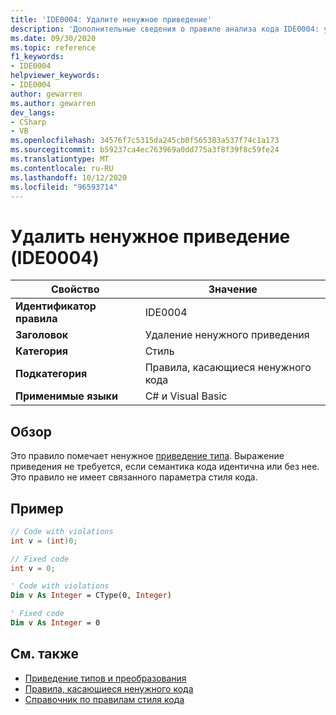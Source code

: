 ```yaml
---
title: 'IDE0004: Удалите ненужное приведение'
description: 'Дополнительные сведения о правиле анализа кода IDE0004: удаление ненужного приведения'
ms.date: 09/30/2020
ms.topic: reference
f1_keywords:
- IDE0004
helpviewer_keywords:
- IDE0004
author: gewarren
ms.author: gewarren
dev_langs:
- CSharp
- VB
ms.openlocfilehash: 34576f7c5315da245cb0f565383a537f74c1a173
ms.sourcegitcommit: b59237ca4ec763969a0dd775a3f8f39f8c59fe24
ms.translationtype: MT
ms.contentlocale: ru-RU
ms.lasthandoff: 10/12/2020
ms.locfileid: "96593714"
---
```

# <a name="remove-unnecessary-cast-ide0004"></a>Удалить ненужное приведение (IDE0004)

|Свойство|Значение|
|-|-|
| **Идентификатор правила** | IDE0004 |
| **Заголовок** | Удаление ненужного приведения |
| **Категория** | Стиль |
| **Подкатегория** | Правила, касающиеся ненужного кода |
| **Применимые языки** | C# и Visual Basic |

## <a name="overview"></a>Обзор

Это правило помечает ненужное [приведение типа](../../../csharp/programming-guide/types/casting-and-type-conversions.md). Выражение приведения не требуется, если семантика кода идентична или без нее. Это правило не имеет связанного параметра стиля кода.

## <a name="example"></a>Пример

```csharp
// Code with violations
int v = (int)0;

// Fixed code
int v = 0;
```

```vb
' Code with violations
Dim v As Integer = CType(0, Integer)

' Fixed code
Dim v As Integer = 0
```

## <a name="see-also"></a>См. также

- [Приведение типов и преобразования](../../../csharp/programming-guide/types/casting-and-type-conversions.md)
- [Правила, касающиеся ненужного кода](unnecessary-code-rules.md)
- [Справочник по правилам стиля кода](index.md)
